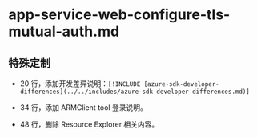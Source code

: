 # app-service-web-configure-tls-mutual-auth.md

## 特殊定制

* 20 行，添加开发差异说明：`[!INCLUDE [azure-sdk-developer-differences](../../includes/azure-sdk-developer-differences.md)]`

* 34 行，添加 ARMClient tool 登录说明。

* 48 行，删除 Resource Explorer 相关内容。
